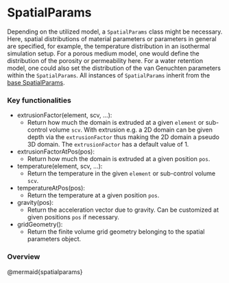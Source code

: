 # SpatialParams

Depending on the utilized model, a `SpatialParams` class might be necessary. Here, spatial distributions of material parameters or parameters in general are specified, for example, the temperature distribution in an isothermal simulation setup. For a porous medium model, one would define the distribution of the porosity or permeability here. For a water retention model, one could also set the distribution of the van Genuchten parameters within the `SpatialParams`. All instances of `SpatialParams` inherit from the [base SpatialParams](https://git.iws.uni-stuttgart.de/dumux-repositories/dumux/-/blob/master/dumux/common/fvspatialparams.hh).
### Key functionalities

* extrusionFactor(element, scv, ...):
    - Return how much the domain is extruded at a given `element` or sub-control volume `scv`. With extrusion e.g. a 2D domain can be given depth via the `extrusionFactor` thus making the 2D domain a pseudo 3D domain. The `extrusionFactor` has a default value of 1.
* extrusionFactorAtPos(pos):
    - Return how much the domain is extruded at a given position `pos`.
* temperature(element, scv, ...):
    - Return the temperature in the given `element` or sub-control volume `scv`.
* temperatureAtPos(pos):
    - Return the temperature at a given position `pos`.
* gravity(pos):
    - Return the acceleration vector due to gravity. Can be customized at given positions `pos` if necessary.
* gridGeometry():
    - Return the finite volume grid geometry belonging to the spatial parameters object.

### Overview

@mermaid{spatialparams}
